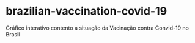 # brazilian-vaccination-covid-19
Gráfico interativo contento a situação da Vacinação contra Convid-19 no Brasil
